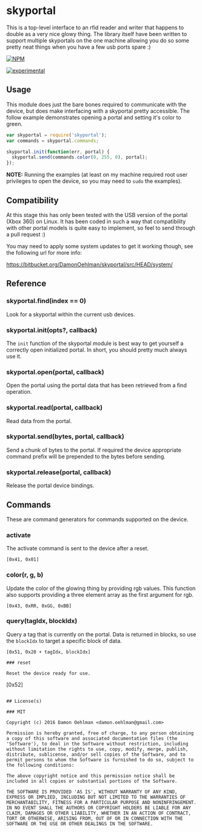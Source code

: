 # skyportal

This is a top-level interface to an rfid reader and writer that happens
to double as a very nice glowy thing.  The library itself have been written
to support multiple skyportals on the one machine allowing you do so
some pretty neat things when you have a few usb ports spare :)


[![NPM](https://nodei.co/npm/skyportal.png)](https://nodei.co/npm/skyportal/)

[![experimental](https://img.shields.io/badge/stability-experimental-red.svg)](https://github.com/dominictarr/stability#experimental) 

## Usage

This module does just the bare bones required to communicate with the
device, but does make interfacing with a skyportal pretty accessible.  The
follow example demonstrates opening a portal and setting it's color to
green.

```js
var skyportal = require('skyportal');
var commands = skyportal.commands;

skyportal.init(function(err, portal) {
  skyportal.send(commands.color(0, 255, 0), portal);
});

```

__NOTE:__ Running the examples (at least on my machine required root user
privileges to open the device, so you may need to `sudo` the examples).

## Compatibility

At this stage this has only been tested with the USB version of the portal
(Xbox 360) on Linux.  It has been coded in such a way that compatibility
with other portal models is quite easy to implement, so feel to send
through a pull request :)

You may need to apply some system updates to get it working though, see the
following url for more info:

https://bitbucket.org/DamonOehlman/skyportal/src/HEAD/system/

## Reference

### skyportal.find(index == 0)

Look for a skyportal within the current usb devices.

### skyportal.init(opts?, callback)

The `init` function of the skyportal module is best way to get yourself a
correctly open initialized portal.  In short, you should pretty much
always use it.

### skyportal.open(portal, callback)

Open the portal using the portal data that has been retrieved
from a find operation.

### skyportal.read(portal, callback)

Read data from the portal.

### skyportal.send(bytes, portal, callback)

Send a chunk of bytes to the portal. If required the device appropriate
command prefix will be prepended to the bytes before sending.

### skyportal.release(portal, callback)

Release the portal device bindings.

## Commands

These are command generators for commands supported on the device.

### activate

The activate command is sent to the device after a reset.

```
[0x41, 0x01]
```

### color(r, g, b)

Update the color of the glowing thing by providing rgb values.  This
function also supports providing a three element array as the first
argument for rgb.

```
[0x43, 0xRR, 0xGG, 0xBB]
```

### query(tagIdx, blockIdx)

Query a tag that is currently on the portal.  Data is returned in blocks,
so use the `blockIdx` to target a specific block of data.

```
[0x51, 0x20 + tagIdx, blockIdx]

### reset

Reset the device ready for use.

```
[0x52]
```

## License(s)

### MIT

Copyright (c) 2016 Damon Oehlman <damon.oehlman@gmail.com>

Permission is hereby granted, free of charge, to any person obtaining
a copy of this software and associated documentation files (the
'Software'), to deal in the Software without restriction, including
without limitation the rights to use, copy, modify, merge, publish,
distribute, sublicense, and/or sell copies of the Software, and to
permit persons to whom the Software is furnished to do so, subject to
the following conditions:

The above copyright notice and this permission notice shall be
included in all copies or substantial portions of the Software.

THE SOFTWARE IS PROVIDED 'AS IS', WITHOUT WARRANTY OF ANY KIND,
EXPRESS OR IMPLIED, INCLUDING BUT NOT LIMITED TO THE WARRANTIES OF
MERCHANTABILITY, FITNESS FOR A PARTICULAR PURPOSE AND NONINFRINGEMENT.
IN NO EVENT SHALL THE AUTHORS OR COPYRIGHT HOLDERS BE LIABLE FOR ANY
CLAIM, DAMAGES OR OTHER LIABILITY, WHETHER IN AN ACTION OF CONTRACT,
TORT OR OTHERWISE, ARISING FROM, OUT OF OR IN CONNECTION WITH THE
SOFTWARE OR THE USE OR OTHER DEALINGS IN THE SOFTWARE.
